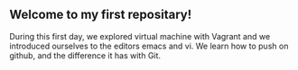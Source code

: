 Welcome to my first repositary!
---
During this first day, we explored virtual machine with Vagrant and we introduced ourselves to the editors emacs and vi. We learn how to push on github, and the difference it has with Git.
